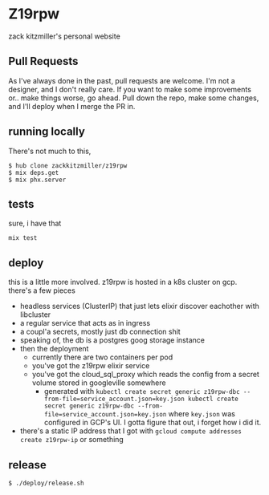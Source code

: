 # Z19rpw

zack kitzmiller's personal website

## Pull Requests

As I've always done in the past, pull requests are welcome. I'm not a designer, and I don't really care. If you want to make some improvements or.. make things worse, go ahead. Pull down the repo, make some changes, and I'll deploy when I merge the PR in.

## running locally

There's not much to this,

```
$ hub clone zackkitzmiller/z19rpw
$ mix deps.get
$ mix phx.server
```

## tests

sure, i have that

```
mix test
```

## deploy

this is a little more involved. z19rpw is hosted in a k8s cluster on gcp. there's a few pieces

* headless services (ClusterIP) that just lets elixir discover eachother with libcluster
* a regular service that acts as in ingress
* a coupl'a secrets, mostly just db connection shit
* speaking of, the db is a postgres goog storage instance
* then the deployment
    * currently there are two containers per pod
    * you've got the z19rpw elixir service
    * you've got the cloud_sql_proxy which reads the config from a secret volume stored in googleville somewhere
        * generated with `kubectl create secret generic z19rpw-dbc --from-file=service_account.json=key.json
kubectl create secret generic z19rpw-dbc --from-file=service_account.json=key.json` where `key.json` was configured in GCP's UI. I gotta figure that out, i forget how i did it.
* there's a static IP address that I got with `gcloud compute addresses create z19rpw-ip` or something

## release

```
$ ./deploy/release.sh
```